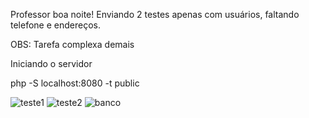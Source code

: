 Professor boa noite!
Enviando 2 testes apenas com usuários, faltando telefone e endereços.

OBS: Tarefa complexa demais

Iniciando o servidor

php -S localhost:8080 -t public

![teste1](https://user-images.githubusercontent.com/42076192/116327152-7c796780-a79c-11eb-9efd-07c6f3639a8b.png)
![teste2](https://user-images.githubusercontent.com/42076192/116327157-7e432b00-a79c-11eb-92e2-1bcdfe68704a.png)
![banco](https://user-images.githubusercontent.com/42076192/116381113-f89a9c00-a7ea-11eb-9cf1-d2654cbf71dc.png)
